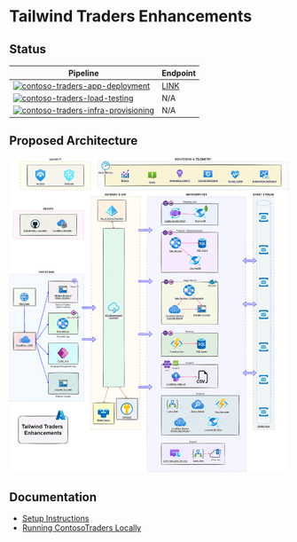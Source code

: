 # Tailwind Traders Enhancements

## Status

| Pipeline                                                                                                                                                                                                                                                              | Endpoint                                                                                                                |
| --------------------------------------------------------------------------------------------------------------------------------------------------------------------------------------------------------------------------------------------------------------------- | ----------------------------------------------------------------------------------------------------------------------- |
| [![contoso-traders-app-deployment](https://github.com/CloudLabs-AI/TailwindTraders/actions/workflows/contoso-traders-app-deployment.yml/badge.svg)](https://github.com/CloudLabs-AI/TailwindTraders/actions/workflows/contoso-traders-app-deployment.yml)             | [LINK](https://tailwind-traders-carts111222.azurewebsites.net/swagger/)                                                 |
| [![contoso-traders-load-testing](https://github.com/CloudLabs-AI/TailwindTraders/actions/workflows/contoso-traders-load-testing.yml/badge.svg)](https://github.com/CloudLabs-AI/TailwindTraders/actions/workflows/contoso-traders-load-testing.yml)                   | N/A                                                                                                                     |
| [![contoso-traders-infra-provisioning](https://github.com/CloudLabs-AI/TailwindTraders/actions/workflows/contoso-traders-infra-provisioning.yml/badge.svg)](https://github.com/CloudLabs-AI/TailwindTraders/actions/workflows/contoso-traders-infra-provisioning.yml) | N/A                                                                                                                     |

## Proposed Architecture

![Proposed Architecture](./docs/architecture/tailwind-traders-enhancements.drawio.png)

## Documentation

- [Setup Instructions](./docs/setup-instructions.md)
- [Running ContosoTraders Locally](./docs/running-locally.md)
